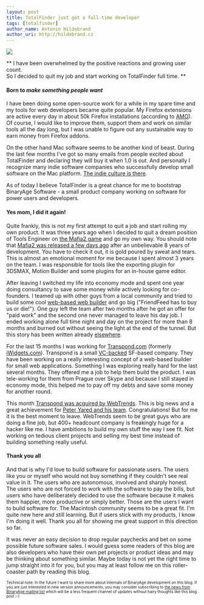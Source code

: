 ```yaml
---
layout: post
title: TotalFinder just got a full-time developer
tags: [totalfinder]
author_name: Antonin Hildebrand
author_uri: http://hildebrand.cz
---
```


<img src="{{site.url}}/base/img/icons/totalfinder-64.png" class="intro-icon"/>

** I have been overwhelmed by the positive reactions and growing user count.<br/>So I decided to quit my job and start working on TotalFinder full time. **

#### Born to <i>make something people want</i>

I have been doing some open-source work for a while in my spare time and my tools for web developers became quite popular. My Firefox extensions are active every day in about 50k Firefox installations (according to [AMO](http://addons.mozilla.org)). Of course, I would like to improve them, support them and work on similar tools all the day long, but I was unable to figure out any sustainable way to earn money from Firefox addons.

On the other hand Mac software seems to be another kind of beast. During the last few months I've got so many emails from people excited about TotalFinder and declaring they will buy it when 1.0 is out. And personally I recognize many indie software companies who successfully develop small software on the Mac platform. [The indie culture is there](http://www.madebysofa.com/indiefever). 

As of today I believe TotalFinder is a great chance for me to bootstrap BinaryAge Software - a small product company working on software for power users and developers.

#### Yes mom, I did it again!

Quite frankly, this is not my first attempt to quit a job and start rolling my own product. It was three years ago when I decided to quit a dream position of Tools Engineer on [the Mafia2 game](http://www.mafia2game.com) and go my own way. You should note that [Mafia2 was released a few days ago](http://www.gamerankings.com/pc/942953-mafia-ii/index.html) after an unbelievable 8 years of development. You have to check it out, it is gold poured by sweat and tears. This is almost an emotional moment for me because I spent almost 3 years on the team. I was responsible for tools like the exporting plugin for 3DSMAX, Motion Builder and some plugins for an in-house game editor.

After leaving I switched my life into economy mode and spent one year doing consultancy to save some money while actively looking for co-founders. I teamed up with other guys from a local community and tried to build some cool [web-based web builder](http://hashpage.com) and go big ("FriendFeed has to buy us or die!"). One guy left the team after two months after he got an offer for "paid work" and the second one never managed to leave his day job. I ended working alone full time night and day on the project for more than 8 months and burned out without seeing the light at the end of the tunnel. But this story has been written already [elsewhere](http://blog.binaryage.com/the-first-year-of-binaryage).

For the last 15 months I was working for [Transpond.com](http://transpond.com) (formerly [iWidgets.com](http://iwidgets.com)). Transpond is a small [VC-backed](http://techcrunch.com/2009/02/03/iwidgets-raises-41-million-for-social-syndication-platform) SF-based company. They have been working on a really interesting concept of a web-based builder for small web applications. Something I was exploring really hard for the last several months. They offered me a job to help them build the product. I was tele-working for them from Prague over Skype and because I still stayed in economy mode, this helped me to pay off my debts and save some money for another round. 

This month [Transpond was acquired by WebTrends](http://www.readwriteweb.com/archives/facebook_app_developer_shortage_webtrends_apps.php). This is big news and a great achievement for [Peter Yared and his team](http://yared.com). Congratulations! But for me it is the best moment to leave. WebTrends seem to be great guys who are doing a fine job, but 400+ headcount company is freakingly huge for a hacker like me. I have ambitions to build my own stuff the way I see fit. Not working on tedious client projects and selling my best time instead of building something really useful.

#### Thank you all

And that is why I'd love to build software for passionate users. The users like you or myself who would not buy something if they couldn't see real value in it. The users who are autonomous, involved and sharply honest. The users who are not forced to work with the software to pay the bills, but users who have deliberately decided to use the software because it makes them happier, more productive or simply better. Those are the users I want to build software for. The Macintosh community seems to be a great fit. I'm quite new here and still learning. But if users stick with my products, I know I'm doing it well. Thank you all for showing me great support in this direction so far.

It was never an easy decision to drop regular paychecks and bet on some possible future software sales. I would guess some readers of this blog are also developers who have their own pet projects or product ideas and may be thinking about something similar. Maybe today is not yet the right time to jump straight into it for you, but you may at least follow me on this roller-coaster path by reading this blog.

<div style="font-size: 10px">Technical note: In the future I want to share more about internals of BinaryAge development on this blog. If you are just interested in new version announcements, you may consider subscribing to <a href="#" onclick="$('.subscribe-link').trigger('click'); return false">the news from BinaryAge mailing list</a> which will be a less frequent channel of updates without hairy thoughts like this blog post :-)</div>